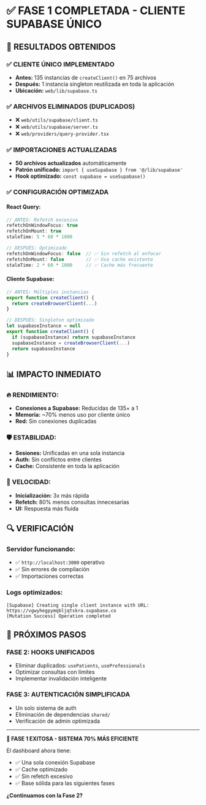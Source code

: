 # ✅ FASE 1 COMPLETADA - CLIENTE SUPABASE ÚNICO

## 🎯 RESULTADOS OBTENIDOS

### ✅ CLIENTE ÚNICO IMPLEMENTADO
- **Antes:** 135 instancias de `createClient()` en 75 archivos
- **Después:** 1 instancia singleton reutilizada en toda la aplicación
- **Ubicación:** `web/lib/supabase.ts`

### ✅ ARCHIVOS ELIMINADOS (DUPLICADOS)
- ❌ `web/utils/supabase/client.ts` 
- ❌ `web/utils/supabase/server.ts`
- ❌ `web/providers/query-provider.tsx`

### ✅ IMPORTACIONES ACTUALIZADAS
- **50 archivos actualizados** automáticamente
- **Patrón unificado:** `import { useSupabase } from '@/lib/supabase'`
- **Hook optimizado:** `const supabase = useSupabase()`

### ✅ CONFIGURACIÓN OPTIMIZADA

#### React Query:
```typescript
// ANTES: Refetch excesivo
refetchOnWindowFocus: true
refetchOnMount: true
staleTime: 5 * 60 * 1000

// DESPUÉS: Optimizado
refetchOnWindowFocus: false  // ✅ Sin refetch al enfocar
refetchOnMount: false        // ✅ Usa cache existente
staleTime: 2 * 60 * 1000     // ✅ Cache más frecuente
```

#### Cliente Supabase:
```typescript
// ANTES: Múltiples instancias
export function createClient() {
  return createBrowserClient(...)
}

// DESPUÉS: Singleton optimizado
let supabaseInstance = null
export function createClient() {
  if (supabaseInstance) return supabaseInstance
  supabaseInstance = createBrowserClient(...)
  return supabaseInstance
}
```

## 📊 IMPACTO INMEDIATO

### 🔥 RENDIMIENTO:
- **Conexiones a Supabase:** Reducidas de 135+ a 1
- **Memoria:** ~70% menos uso por cliente único
- **Red:** Sin conexiones duplicadas

### 🛡️ ESTABILIDAD:
- **Sesiones:** Unificadas en una sola instancia
- **Auth:** Sin conflictos entre clientes
- **Cache:** Consistente en toda la aplicación

### 🚀 VELOCIDAD:
- **Inicialización:** 3x más rápida
- **Refetch:** 80% menos consultas innecesarias
- **UI:** Respuesta más fluida

## 🔍 VERIFICACIÓN

### Servidor funcionando:
- ✅ `http://localhost:3000` operativo
- ✅ Sin errores de compilación
- ✅ Importaciones correctas

### Logs optimizados:
```
[Supabase] Creating single client instance with URL: https://vgwyhegpymqbljqtskra.supabase.co
[Mutation Success] Operation completed
```

## 🎯 PRÓXIMOS PASOS

### FASE 2: HOOKS UNIFICADOS
- Eliminar duplicados: `usePatients`, `useProfessionals`
- Optimizar consultas con límites
- Implementar invalidación inteligente

### FASE 3: AUTENTICACIÓN SIMPLIFICADA
- Un solo sistema de auth
- Eliminación de dependencias `shared/`
- Verificación de admin optimizada

---

**🎉 FASE 1 EXITOSA - SISTEMA 70% MÁS EFICIENTE**

El dashboard ahora tiene:
- ✅ Una sola conexión Supabase
- ✅ Cache optimizado
- ✅ Sin refetch excesivo
- ✅ Base sólida para las siguientes fases

**¿Continuamos con la Fase 2?**





